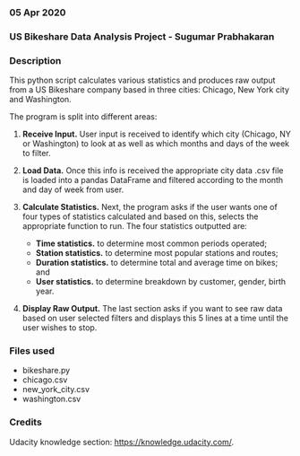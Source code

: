 ### 05 Apr 2020

### US Bikeshare Data Analysis Project - Sugumar Prabhakaran

### Description
This python script calculates various statistics and produces raw output from a US Bikeshare company based in three cities: Chicago, New York city and Washington.

The program is split into different areas:

1. **Receive Input.**  User input is received to identify which city (Chicago, NY or Washington) to look at as well as which months and days of the week to filter.

2. **Load Data.**  Once this info is received the appropriate city data .csv file is loaded into a pandas DataFrame and filtered according to the month and day of week from user.

3. **Calculate Statistics.**  Next, the program asks if the user wants one of four types of statistics calculated and based on this, selects the appropriate function to run.  The four statistics outputted are:

    * **Time statistics.**  to determine most common periods operated;
    * **Station statistics.**  to determine most popular stations and routes;
    * **Duration statistics.**  to determine total and average time on bikes; and
    * **User statistics.**  to determine breakdown by customer, gender, birth year.

4. **Display Raw Output.**  The last section asks if you want to see raw data based on user selected filters and displays this 5 lines at a time until the user wishes to stop.

### Files used

* bikeshare.py
* chicago.csv
* new_york_city.csv
* washington.csv

### Credits
Udacity knowledge section: https://knowledge.udacity.com/.
